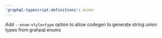 ```yaml
---
'graphql-typescript-definitions': minor
---
```


Add `--enum-style=type` option to allow codegen to generate string union types from grahpql enums
